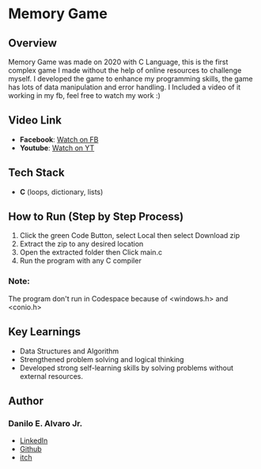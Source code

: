 # Memory Game
## Overview
Memory Game was made on 2020 with C Language, this is the first complex game I made without the help of online resources to challenge myself. I developed the game to enhance my programming skills, the game has lots of data manipulation and error handling. I Included a video of it working in my fb, feel free to watch my work :)
## Video Link
- **Facebook**: [Watch on FB](https://www.facebook.com/share/v/1C8nAj1dRg/)
- **Youtube**: [Watch on YT](https://www.youtube.com/watch?v=Nl30QI_bVAg)
## Tech Stack
- **C** (loops, dictionary, lists)
## How to Run (Step by Step Process)
1. Click the green Code Button, select Local then select Download zip
2. Extract the zip to any desired location
3. Open the extracted folder then Click main.c
4. Run the program with any C compiler
### Note:
  The program don't run in Codespace because of <windows.h> and <conio.h>
## Key Learnings
- Data Structures and Algorithm
- Strengthened problem solving and logical thinking
- Developed strong self-learning skills by solving problems without external resources.
## Author
### Danilo E. Alvaro Jr.
- [LinkedIn](https://www.linkedin.com/in/danilo-alvaro-16b17534b/)
- [Github](https://github.com/Dan013577947)
- [itch](https://danilo031717.itch.io/)




